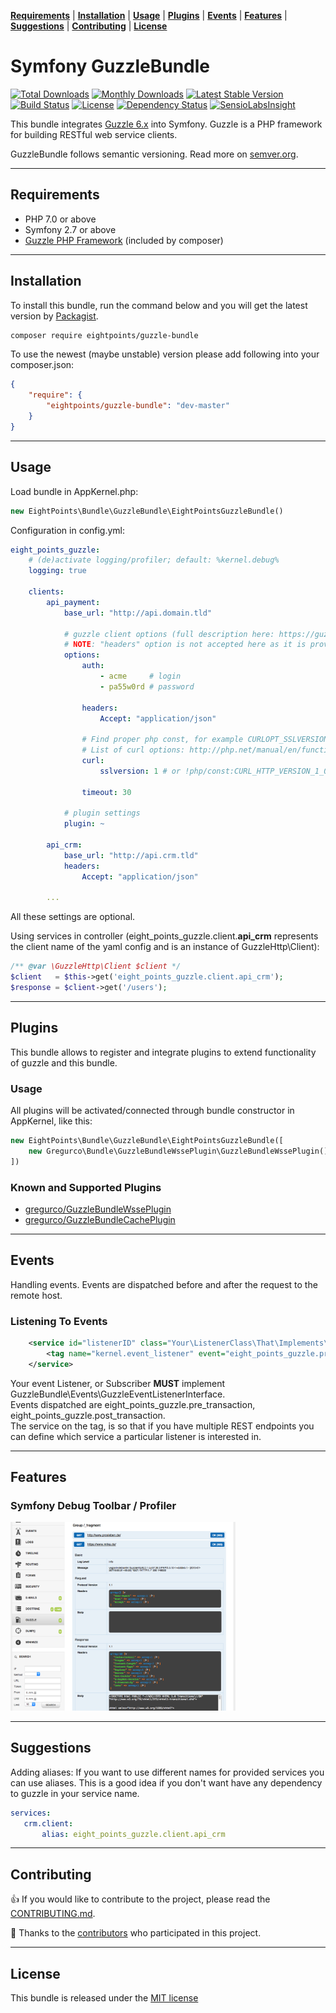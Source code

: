 **[Requirements](#requirements)** |
**[Installation](#installation)** |
**[Usage](#usage)** |
**[Plugins](#plugins)** |
**[Events](#events)** |
**[Features](#features)** |
**[Suggestions](#suggestions)** |
**[Contributing](#contributing)** |
**[License](#license)**

# Symfony GuzzleBundle

[![Total Downloads](https://poser.pugx.org/eightpoints/guzzle-bundle/downloads.png)](https://packagist.org/packages/eightpoints/guzzle-bundle)
[![Monthly Downloads](https://poser.pugx.org/eightpoints/guzzle-bundle/d/monthly.png)](https://packagist.org/packages/eightpoints/guzzle-bundle)
[![Latest Stable Version](https://poser.pugx.org/eightpoints/guzzle-bundle/v/stable.png)](https://packagist.org/packages/eightpoints/guzzle-bundle)
[![Build Status](https://travis-ci.org/8p/EightPointsGuzzleBundle.svg)](https://travis-ci.org/8p/EightPointsGuzzleBundle)
[![License](https://poser.pugx.org/eightpoints/guzzle-bundle/license)](https://packagist.org/packages/eightpoints/guzzle-bundle)
[![Dependency Status](https://www.versioneye.com/user/projects/59ebb26715f0d71dd281adb2/badge.svg?style=square)](https://www.versioneye.com/user/projects/59ebb26715f0d71dd281adb2)
[![SensioLabsInsight](https://insight.sensiolabs.com/projects/5619922c-2705-40d8-ba68-a8f6ce71b50e/mini.png)](https://insight.sensiolabs.com/projects/5619922c-2705-40d8-ba68-a8f6ce71b50e)



This bundle integrates [Guzzle 6.x][1] into Symfony. Guzzle is a PHP framework for building RESTful web service clients.

GuzzleBundle follows semantic versioning. Read more on [semver.org][2].

----

## Requirements
 - PHP 7.0 or above
 - Symfony 2.7 or above
 - [Guzzle PHP Framework][1] (included by composer)

----

## Installation
To install this bundle, run the command below and you will get the latest version by [Packagist][3].

``` bash
composer require eightpoints/guzzle-bundle
```

To use the newest (maybe unstable) version please add following into your composer.json:

``` json
{
    "require": {
        "eightpoints/guzzle-bundle": "dev-master"
    }
}
```

----

## Usage
Load bundle in AppKernel.php:
``` php
new EightPoints\Bundle\GuzzleBundle\EightPointsGuzzleBundle()
```

Configuration in config.yml:
``` yaml
eight_points_guzzle:
    # (de)activate logging/profiler; default: %kernel.debug%
    logging: true

    clients:
        api_payment:
            base_url: "http://api.domain.tld"

            # guzzle client options (full description here: https://guzzle.readthedocs.org/en/latest/request-options.html)
            # NOTE: "headers" option is not accepted here as it is provided as described above.
            options:
                auth:
                    - acme     # login
                    - pa55w0rd # password

                headers:
                    Accept: "application/json"
                
                # Find proper php const, for example CURLOPT_SSLVERSION, remove CURLOPT_ and transform to lower case.
                # List of curl options: http://php.net/manual/en/function.curl-setopt.php
                curl:
                    sslversion: 1 # or !php/const:CURL_HTTP_VERSION_1_0 for symfony >= 3.2

                timeout: 30

            # plugin settings
            plugin: ~

        api_crm:
            base_url: "http://api.crm.tld"
            headers:
                Accept: "application/json"

        ...
```
All these settings are optional.

Using services in controller (eight_points_guzzle.client.**api_crm** represents the client name of the yaml config and is an instance of GuzzleHttp\Client):
``` php
/** @var \GuzzleHttp\Client $client */
$client   = $this->get('eight_points_guzzle.client.api_crm');
$response = $client->get('/users');
```

----

## Plugins
This bundle allows to register and integrate plugins to extend functionality of guzzle and this bundle.

### Usage
All plugins will be activated/connected through bundle constructor in AppKernel, like this:

``` php 
new EightPoints\Bundle\GuzzleBundle\EightPointsGuzzleBundle([
    new Gregurco\Bundle\GuzzleBundleWssePlugin\GuzzleBundleWssePlugin(),
])
```

### Known and Supported Plugins
- [gregurco/GuzzleBundleWssePlugin][4]
- [gregurco/GuzzleBundleCachePlugin][5]

----

## Events
Handling events. Events are dispatched before and after the request to the remote host.

### Listening To Events
```xml
    <service id="listenerID" class="Your\ListenerClass\That\Implements\GuzzleEventListenerInterface">  
        <tag name="kernel.event_listener" event="eight_points_guzzle.pre_transaction" method="onPreTransaction" service="servicename"/>  
    </service>  
```

Your event Listener, or Subscriber **MUST** implement GuzzleBundle\Events\GuzzleEventListenerInterface.  
Events dispatched are eight_points_guzzle.pre_transaction, eight_points_guzzle.post_transaction.  
The service on the tag, is so that if you have multiple REST endpoints you can define which service a particular listener is interested in.

----

## Features

### Symfony Debug Toolbar / Profiler
<img src="/src/Resources/doc/img/debug_logs.png" alt="Debug Logs" title="Symfony Debug Toolbar - Guzzle Logs" style="width: 360px" />

----

## Suggestions
Adding aliases:
If you want to use different names for provided services you can use aliases. This is a good idea if you don't want
have any dependency to guzzle in your service name.
``` yaml
services:
   crm.client:
       alias: eight_points_guzzle.client.api_crm
```

----

## Contributing
👍 If you would like to contribute to the project, please read the [CONTRIBUTING.md](CONTRIBUTING.md).

🎉 Thanks to the [contributors][6] who participated in this project.

----

## License
This bundle is released under the [MIT license](src/Resources/meta/LICENSE)


[1]: http://guzzlephp.org/
[2]: http://semver.org/
[3]: https://packagist.org/packages/eightpoints/guzzle-bundle
[4]: https://github.com/gregurco/GuzzleBundleWssePlugin
[5]: https://github.com/gregurco/GuzzleBundleCachePlugin
[6]: https://github.com/8p/GuzzleBundle/graphs/contributors
